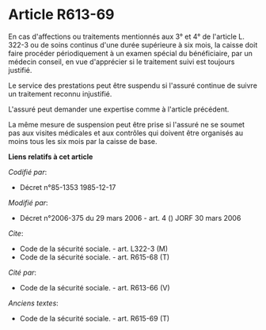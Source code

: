 # Article R613-69

En cas d'affections ou traitements mentionnés aux 3° et 4° de l'article L. 322-3 ou de soins continus d'une durée supérieure
à six mois, la caisse doit faire procéder périodiquement à un examen spécial du bénéficiaire, par un médecin conseil, en vue
d'apprécier si le traitement suivi est toujours justifié. 

Le service des prestations peut être suspendu si l'assuré continue de suivre un traitement reconnu injustifié. 

L'assuré peut demander une expertise comme à l'article précédent.

La même mesure de suspension peut être prise si l'assuré ne se soumet pas aux visites médicales et aux contrôles qui doivent
être organisés au moins tous les six mois par la caisse de base.

**Liens relatifs à cet article**

_Codifié par_:

  - Décret n°85-1353 1985-12-17

_Modifié par_:

  - Décret n°2006-375 du 29 mars 2006 - art. 4 () JORF 30 mars 2006

_Cite_:

  - Code de la sécurité sociale. - art. L322-3 (M)
  - Code de la sécurité sociale. - art. R615-68 (T)

_Cité par_:

  - Code de la sécurité sociale. - art. R613-66 (V)

_Anciens textes_:

  - Code de la sécurité sociale. - art. R615-69 (T)
